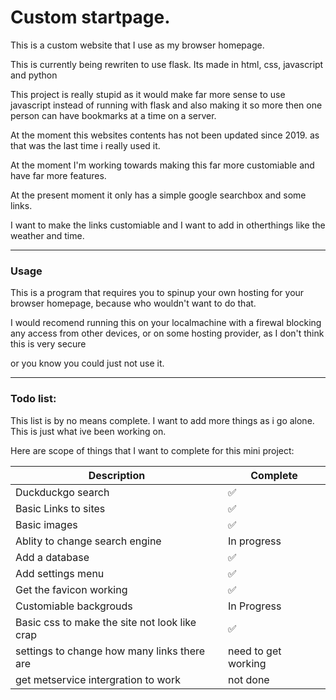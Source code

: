 # Custom startpage.
This is a custom website that I use as my browser homepage.

This is currently being rewriten to use flask.
Its made in html, css, javascript and python

This project is really stupid as it would make far more sense to use javascript instead of running with flask and also making it so more then one person can have bookmarks at a time on a server.

At the moment this websites contents has not been updated since 2019. as that was the last time i really used it.

At the moment I'm working towards making this far more customiable and have far more features.

At the present moment it only has a simple google searchbox and some links.

I want to make the links customiable and I want to add in otherthings like the weather and time.

---
### Usage

This is a program that requires you to spinup your own hosting for your browser homepage, because who wouldn't want to do that.

I would recomend running this on your localmachine with a firewal blocking any access from other devices, or on some hosting provider, as I don't think this is very secure

or you know you could just not use it.



---
### Todo list:

This list is by no means complete. I want to add more things as i go alone. This is just what ive been working on.

Here are scope of things that I want to complete for this mini project:


| Description               | Complete |
|---|---|
|Duckduckgo search          | ✅ |
|Basic Links to sites       | ✅ |
|Basic images               | ✅ |
|Ablity to change search engine| In progress|
|Add a database             | ✅ |
|Add settings menu          |✅|
|Get the favicon working             | ✅ |
|Customiable backgrouds     | In Progress|
|Basic css to make the site not look like crap | ✅ |
|settings to change how many links there are |need to get working
|get metservice intergration to work| not done|
